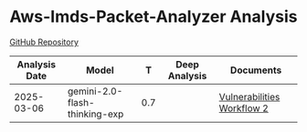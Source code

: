 # Aws-Imds-Packet-Analyzer Analysis

[GitHub Repository](https://github.com/aws/aws-imds-packet-analyzer)

| Analysis Date | Model | T | Deep Analysis | Documents |
|---------------|-------|---|:-------------:|-----------|
| 2025-03-06 | gemini-2.0-flash-thinking-exp | 0.7 |  | [Vulnerabilities Workflow 2](2025-03-06-gemini-2.0-flash-thinking-exp/vulnerabilities-workflow-2.md) |
